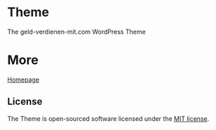 # Theme

The geld-verdienen-mit.com WordPress Theme

# More

[Homepage](https://geld-verdienen-mit.com/)

## License

The Theme is open-sourced software licensed under the [MIT license](http://opensource.org/licenses/MIT).
